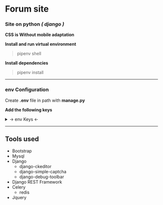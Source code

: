 # Forum site

### Site on python *( django )*
**CSS is Without mobile adaptation**
<br>

**Install and run virtual environment**
> pipenv shell

**Install dependencies**
> pipenv install

****
### env Configuration
Create **.env** file in path with **manage.py**

**Add the following keys**
<details>
  <summary> → env Keys ←</summary>
  <p>SECRET_KEY</p>
  <p>DB_NAME</p>
  <p>DB_USER</p>
  <p>DB_PASSWORD</p>
  <p>DB_HOST</p>
  <p>DB_PORT</p>
  <p>EMAIL_HOST_USER</p>
  <p>EMAIL_HOST_PASSWORD</p>
  <p>REDIS_HOST</p>
  <p>REDIS_PORT</p>
</details>

****
## Tools used 
- Bootstrap
- Mysql
- Django
    - django-ckeditor
    - django-simple-captcha
    - django-debug-toolbar
- Django REST Framework
- Celery 
  - redis
- Jquery
